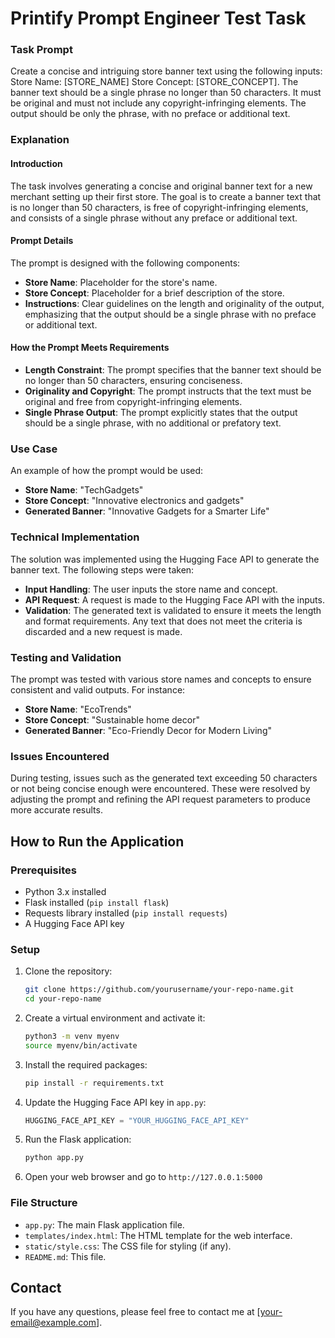 # Printify Prompt Engineer Test Task

### Task Prompt

Create a concise and intriguing store banner text using the following inputs: Store Name: [STORE_NAME] Store Concept: [STORE_CONCEPT]. The banner text should be a single phrase no longer than 50 characters. It must be original and must not include any copyright-infringing elements. The output should be only the phrase, with no preface or additional text.

### Explanation

#### Introduction

The task involves generating a concise and original banner text for a new merchant setting up their first store. The goal is to create a banner text that is no longer than 50 characters, is free of copyright-infringing elements, and consists of a single phrase without any preface or additional text.

#### Prompt Details

The prompt is designed with the following components:

- **Store Name**: Placeholder for the store's name.
- **Store Concept**: Placeholder for a brief description of the store.
- **Instructions**: Clear guidelines on the length and originality of the output, emphasizing that the output should be a single phrase with no preface or additional text.

#### How the Prompt Meets Requirements

- **Length Constraint**: The prompt specifies that the banner text should be no longer than 50 characters, ensuring conciseness.
- **Originality and Copyright**: The prompt instructs that the text must be original and free from copyright-infringing elements.
- **Single Phrase Output**: The prompt explicitly states that the output should be a single phrase, with no additional or prefatory text.

### Use Case

An example of how the prompt would be used:

- **Store Name**: "TechGadgets"
- **Store Concept**: "Innovative electronics and gadgets"
- **Generated Banner**: "Innovative Gadgets for a Smarter Life"

### Technical Implementation

The solution was implemented using the Hugging Face API to generate the banner text. The following steps were taken:

- **Input Handling**: The user inputs the store name and concept.
- **API Request**: A request is made to the Hugging Face API with the inputs.
- **Validation**: The generated text is validated to ensure it meets the length and format requirements. Any text that does not meet the criteria is discarded and a new request is made.

### Testing and Validation

The prompt was tested with various store names and concepts to ensure consistent and valid outputs. For instance:

- **Store Name**: "EcoTrends"
- **Store Concept**: "Sustainable home decor"
- **Generated Banner**: "Eco-Friendly Decor for Modern Living"

### Issues Encountered

During testing, issues such as the generated text exceeding 50 characters or not being concise enough were encountered. These were resolved by adjusting the prompt and refining the API request parameters to produce more accurate results.

## How to Run the Application

### Prerequisites

- Python 3.x installed
- Flask installed (`pip install flask`)
- Requests library installed (`pip install requests`)
- A Hugging Face API key

### Setup

1. Clone the repository:

   ```bash
   git clone https://github.com/yourusername/your-repo-name.git
   cd your-repo-name
   ```

2. Create a virtual environment and activate it:

   ```bash
   python3 -m venv myenv
   source myenv/bin/activate
   ```

3. Install the required packages:

   ```bash
   pip install -r requirements.txt
   ```

4. Update the Hugging Face API key in `app.py`:

   ```python
   HUGGING_FACE_API_KEY = "YOUR_HUGGING_FACE_API_KEY"
   ```

5. Run the Flask application:

   ```bash
   python app.py
   ```

6. Open your web browser and go to `http://127.0.0.1:5000`

### File Structure

- `app.py`: The main Flask application file.
- `templates/index.html`: The HTML template for the web interface.
- `static/style.css`: The CSS file for styling (if any).
- `README.md`: This file.

## Contact

If you have any questions, please feel free to contact me at [your-email@example.com].
